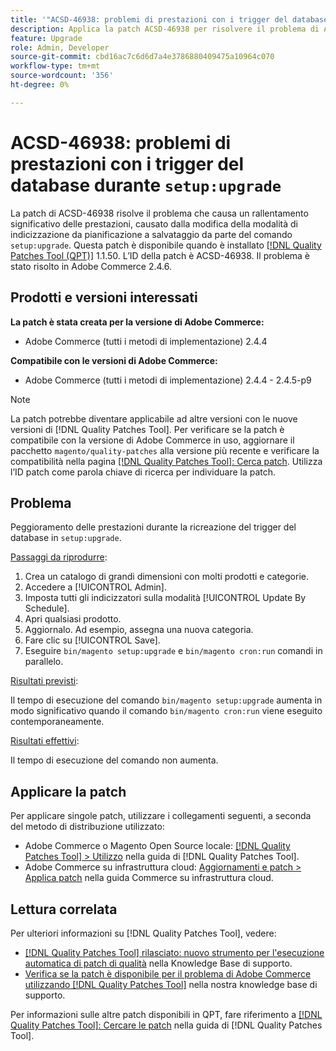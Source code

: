 ```yaml
---
title: '"ACSD-46938: problemi di prestazioni con i trigger del database durante "setup:upgrade""'
description: Applica la patch ACSD-46938 per risolvere il problema di Adobe Commerce, in cui il comando "setup:upgrade" cambia la modalità dell’indicizzatore da pianificazione a salvataggio, causando un significativo rallentamento delle prestazioni.
feature: Upgrade
role: Admin, Developer
source-git-commit: cbd16ac7c6d6d7a4e3786880409475a10964c070
workflow-type: tm+mt
source-wordcount: '356'
ht-degree: 0%

---
```


# ACSD-46938: problemi di prestazioni con i trigger del database durante `setup:upgrade`

La patch di ACSD-46938 risolve il problema che causa un rallentamento significativo delle prestazioni, causato dalla modifica della modalità di indicizzazione da pianificazione a salvataggio da parte del comando `setup:upgrade`. Questa patch è disponibile quando è installato [[!DNL Quality Patches Tool (QPT)]](/help/announcements/adobe-commerce-announcements/magento-quality-patches-released-new-tool-to-self-serve-quality-patches.md) 1.1.50. L’ID della patch è ACSD-46938. Il problema è stato risolto in Adobe Commerce 2.4.6.

## Prodotti e versioni interessati

**La patch è stata creata per la versione di Adobe Commerce:**

* Adobe Commerce (tutti i metodi di implementazione) 2.4.4

**Compatibile con le versioni di Adobe Commerce:**

* Adobe Commerce (tutti i metodi di implementazione) 2.4.4 - 2.4.5-p9

>[!NOTE]
>
>La patch potrebbe diventare applicabile ad altre versioni con le nuove versioni di [!DNL Quality Patches Tool]. Per verificare se la patch è compatibile con la versione di Adobe Commerce in uso, aggiornare il pacchetto `magento/quality-patches` alla versione più recente e verificare la compatibilità nella pagina [[!DNL Quality Patches Tool]: Cerca patch](https://experienceleague.adobe.com/tools/commerce-quality-patches/index.html). Utilizza l’ID patch come parola chiave di ricerca per individuare la patch.

## Problema

Peggioramento delle prestazioni durante la ricreazione del trigger del database in `setup:upgrade`.

<u>Passaggi da riprodurre</u>:

1. Crea un catalogo di grandi dimensioni con molti prodotti e categorie.
1. Accedere a [!UICONTROL Admin].
1. Imposta tutti gli indicizzatori sulla modalità [!UICONTROL Update By Schedule].
1. Apri qualsiasi prodotto.
1. Aggiornalo. Ad esempio, assegna una nuova categoria.
1. Fare clic su [!UICONTROL Save].
1. Eseguire `bin/magento setup:upgrade` e `bin/magento cron:run` comandi in parallelo.

<u>Risultati previsti</u>:

Il tempo di esecuzione del comando `bin/magento setup:upgrade` aumenta in modo significativo quando il comando `bin/magento cron:run` viene eseguito contemporaneamente.

<u>Risultati effettivi</u>:

Il tempo di esecuzione del comando non aumenta.

## Applicare la patch

Per applicare singole patch, utilizzare i collegamenti seguenti, a seconda del metodo di distribuzione utilizzato:

* Adobe Commerce o Magento Open Source locale: [[!DNL Quality Patches Tool] > Utilizzo](https://experienceleague.adobe.com/docs/commerce-operations/tools/quality-patches-tool/usage.html) nella guida di [!DNL Quality Patches Tool].
* Adobe Commerce su infrastruttura cloud: [Aggiornamenti e patch > Applica patch](https://experienceleague.adobe.com/docs/commerce-cloud-service/user-guide/develop/upgrade/apply-patches.html) nella guida Commerce su infrastruttura cloud.

## Lettura correlata

Per ulteriori informazioni su [!DNL Quality Patches Tool], vedere:

* [[!DNL Quality Patches Tool] rilasciato: nuovo strumento per l&#39;esecuzione automatica di patch di qualità](/help/announcements/adobe-commerce-announcements/magento-quality-patches-released-new-tool-to-self-serve-quality-patches.md) nella Knowledge Base di supporto.
* [Verifica se la patch è disponibile per il problema di Adobe Commerce utilizzando  [!DNL Quality Patches Tool]](/help/support-tools/patches-available-in-qpt-tool/check-patch-for-magento-issue-with-magento-quality-patches.md) nella nostra knowledge base di supporto.

Per informazioni sulle altre patch disponibili in QPT, fare riferimento a [[!DNL Quality Patches Tool]: Cercare le patch](https://experienceleague.adobe.com/tools/commerce-quality-patches/index.html) nella guida di [!DNL Quality Patches Tool].
